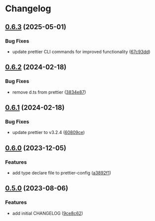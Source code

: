 # Changelog

## [0.6.3](https://github.com/nozomiishii/configs/compare/@nozomiishii/prettier-config-v0.6.2...@nozomiishii/prettier-config-v0.6.3) (2025-05-01)

### Bug Fixes

- update prettier CLI commands for improved functionality ([67c93dd](https://github.com/nozomiishii/configs/commit/67c93dd2d734fe703abb774ebabd15e38e21dd95))

## [0.6.2](https://github.com/nozomiishii/configs/compare/@nozomiishii/prettier-config-v0.6.1...@nozomiishii/prettier-config-v0.6.2) (2024-02-18)

### Bug Fixes

- remove d.ts from prettier ([3834e87](https://github.com/nozomiishii/configs/commit/3834e87284bcd1962c93f202f6280dad9cf12cad))

## [0.6.1](https://github.com/nozomiishii/configs/compare/@nozomiishii/prettier-config-v0.6.0...@nozomiishii/prettier-config-v0.6.1) (2024-02-18)

### Bug Fixes

- update prettier to v3.2.4 ([60809ce](https://github.com/nozomiishii/configs/commit/60809ce6684cb834633017eb27a95c010c8ca2f1))

## [0.6.0](https://github.com/nozomiishii/configs/compare/@nozomiishii/prettier-config-v0.5.0...@nozomiishii/prettier-config-v0.6.0) (2023-12-05)

### Features

- add type declare file to prettier-config ([a3892f1](https://github.com/nozomiishii/configs/commit/a3892f13a71179c41adb05494645f1e0e9178faf))

## [0.5.0](https://github.com/nozomiishii/configs/compare/@nozomiishii/prettier-config-v0.4.0...@nozomiishii/prettier-config-v0.5.0) (2023-08-06)

### Features

- add initial CHANGELOG ([9ce8c62](https://github.com/nozomiishii/configs/commit/9ce8c62626daccb52d6855312820188fbb069a18))
